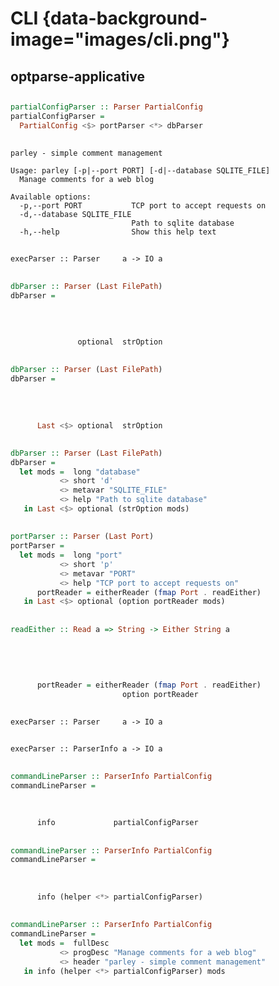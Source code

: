 # CLI {data-background-image="images/cli.png"}

## optparse-applicative

##

```haskell
partialConfigParser :: Parser PartialConfig
partialConfigParser =
  PartialConfig <$> portParser <*> dbParser
```

##

```shell
parley - simple comment management

Usage: parley [-p|--port PORT] [-d|--database SQLITE_FILE]
  Manage comments for a web blog

Available options:
  -p,--port PORT           TCP port to accept requests on
  -d,--database SQLITE_FILE
                           Path to sqlite database
  -h,--help                Show this help text
```

##

`execParser :: Parser     a -> IO a`

##

```haskell
dbParser :: Parser (Last FilePath)
dbParser =
  
  
  
  
               optional  strOption
```

##

```haskell
dbParser :: Parser (Last FilePath)
dbParser =
  
  
  
  
      Last <$> optional  strOption
```

##

```haskell
dbParser :: Parser (Last FilePath)
dbParser =
  let mods =  long "database"
           <> short 'd'
           <> metavar "SQLITE_FILE"
           <> help "Path to sqlite database"
   in Last <$> optional (strOption mods)
```

##

```haskell
portParser :: Parser (Last Port)
portParser =
  let mods =  long "port"
           <> short 'p'
           <> metavar "PORT"
           <> help "TCP port to accept requests on"
      portReader = eitherReader (fmap Port . readEither)
   in Last <$> optional (option portReader mods)
```

##

```haskell
readEither :: Read a => String -> Either String a
 
 
 
 
 
      portReader = eitherReader (fmap Port . readEither)
                         option portReader
```

##

`execParser :: Parser     a -> IO a`

##

`execParser :: ParserInfo a -> IO a`

##

```haskell
commandLineParser :: ParserInfo PartialConfig
commandLineParser =
  
  
  
      info             partialConfigParser
```

##

```haskell
commandLineParser :: ParserInfo PartialConfig
commandLineParser =
  
  
  
      info (helper <*> partialConfigParser)
```

##

```haskell
commandLineParser :: ParserInfo PartialConfig
commandLineParser =
  let mods =  fullDesc
           <> progDesc "Manage comments for a web blog"
           <> header "parley - simple comment management"
   in info (helper <*> partialConfigParser) mods
```

